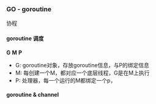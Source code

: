 ### GO - goroutine
协程


#### goroutine 调度
**G** **M** **P**
- G: goroutine对象，存放goroutine信息，与P的绑定信息
- M: 每创建一个M，都对应一个底层线程，G是在M上执行
- P: 处理器，每一个运行的M都绑定一个p，



#### goroutine & channel

